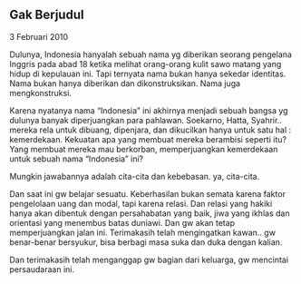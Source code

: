 ## Gak Berjudul

3 Februari 2010

Dulunya, Indonesia hanyalah sebuah nama yg diberikan seorang pengelana Inggris pada abad 18 ketika melihat orang-orang kulit sawo matang yang hidup di kepulauan ini. Tapi ternyata nama bukan hanya sekedar identitas. Nama bukan hanya diberikan dan dikonstruksikan. Nama juga mengkonstruksi. 

Karena nyatanya nama “Indonesia” ini akhirnya menjadi sebuah bangsa yg dulunya banyak diperjuangkan para pahlawan. Soekarno, Hatta, Syahrir.. mereka rela untuk dibuang, dipenjara, dan dikucilkan hanya untuk satu hal : kemerdekaan. Kekuatan apa yang membuat mereka berambisi seperti itu? Yang membuat mereka mau berkorban, memperjuangkan kemerdekaan untuk sebuah nama “Indonesia” ini?

Mungkin jawabannya adalah cita-cita dan kebebasan. ya, cita-cita. 

Dan saat ini gw belajar sesuatu. Keberhasilan bukan semata karena faktor pengelolaan uang dan modal, tapi karena relasi. Dan relasi yang hakiki hanya akan dibentuk dengan persahabatan yang baik, jiwa yang ikhlas dan orientasi yang menembus batas duniawi. Dan gw akan tetap memperjuangkan jalan ini. Terimakasih telah mengingatkan kawan.. gw benar-benar bersyukur, bisa berbagi masa suka dan duka dengan kalian. 

Dan terimakasih telah menganggap gw bagian dari keluarga, gw mencintai persaudaraan ini. 
